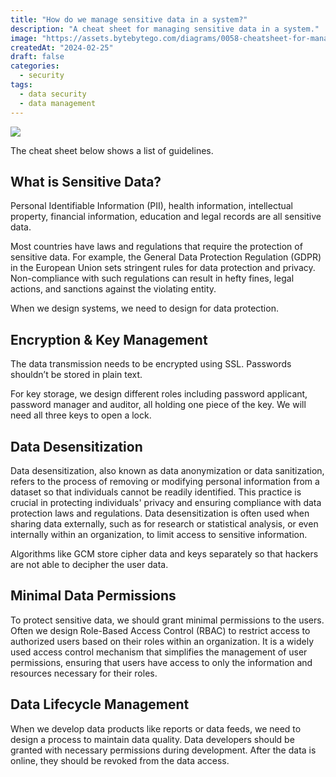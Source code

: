 ```yaml
---
title: "How do we manage sensitive data in a system?"
description: "A cheat sheet for managing sensitive data in a system."
image: "https://assets.bytebytego.com/diagrams/0058-cheatsheet-for-managing-sensitive-data.png"
createdAt: "2024-02-25"
draft: false
categories:
  - security
tags:
  - data security
  - data management
---
```


![](https://assets.bytebytego.com/diagrams/0058-cheatsheet-for-managing-sensitive-data.png)

The cheat sheet below shows a list of guidelines.

## What is Sensitive Data?

Personal Identifiable Information (PII), health information, intellectual property, financial information, education and legal records are all sensitive data.

Most countries have laws and regulations that require the protection of sensitive data. For example, the General Data Protection Regulation (GDPR) in the European Union sets stringent rules for data protection and privacy. Non-compliance with such regulations can result in hefty fines, legal actions, and sanctions against the violating entity.

When we design systems, we need to design for data protection.

## Encryption & Key Management

The data transmission needs to be encrypted using SSL. Passwords shouldn’t be stored in plain text.

For key storage, we design different roles including password applicant, password manager and auditor, all holding one piece of the key. We will need all three keys to open a lock.

## Data Desensitization

Data desensitization, also known as data anonymization or data sanitization, refers to the process of removing or modifying personal information from a dataset so that individuals cannot be readily identified. This practice is crucial in protecting individuals' privacy and ensuring compliance with data protection laws and regulations. Data desensitization is often used when sharing data externally, such as for research or statistical analysis, or even internally within an organization, to limit access to sensitive information.

Algorithms like GCM store cipher data and keys separately so that hackers are not able to decipher the user data.

## Minimal Data Permissions

To protect sensitive data, we should grant minimal permissions to the users. Often we design Role-Based Access Control (RBAC) to restrict access to authorized users based on their roles within an organization. It is a widely used access control mechanism that simplifies the management of user permissions, ensuring that users have access to only the information and resources necessary for their roles.

## Data Lifecycle Management

When we develop data products like reports or data feeds, we need to design a process to maintain data quality. Data developers should be granted with necessary permissions during development. After the data is online, they should be revoked from the data access.
